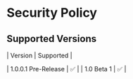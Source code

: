 # Security Policy

## Supported Versions

| Version | Supported          |

| 1.0.0.1 Pre-Release | :white_check_mark: |
| 1.0 Beta 1 | :white_check_mark: |
